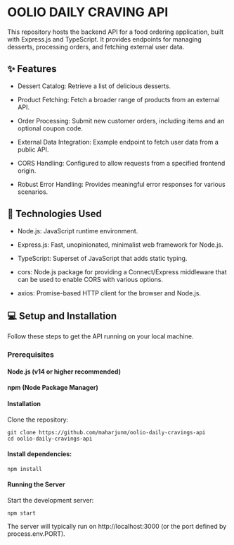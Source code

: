 # OOLIO DAILY CRAVING API
This repository hosts the backend API for a food ordering application, built with Express.js and TypeScript. It provides endpoints for managing desserts, processing orders, and fetching external user data.

## ✨ Features
* Dessert Catalog: Retrieve a list of delicious desserts.

* Product Fetching: Fetch a broader range of products from an external API.

* Order Processing: Submit new customer orders, including items and an optional coupon code.

* External Data Integration: Example endpoint to fetch user data from a public API.

* CORS Handling: Configured to allow requests from a specified frontend origin.

* Robust Error Handling: Provides meaningful error responses for various scenarios.

## 🚀 Technologies Used
* Node.js: JavaScript runtime environment.

* Express.js: Fast, unopinionated, minimalist web framework for Node.js.

* TypeScript: Superset of JavaScript that adds static typing.

* cors: Node.js package for providing a Connect/Express middleware that can be used to enable CORS with various options.

* axios: Promise-based HTTP client for the browser and Node.js.

## 💻 Setup and Installation
Follow these steps to get the API running on your local machine.

### Prerequisites
#### Node.js (v14 or higher recommended)

#### npm (Node Package Manager)

#### Installation
Clone the repository:
```
git clone https://github.com/maharjunm/oolio-daily-cravings-api
cd oolio-daily-cravings-api

```
#### Install dependencies:
```
npm install
```

#### Running the Server
Start the development server:
```
npm start
```

The server will typically run on http://localhost:3000 (or the port defined by process.env.PORT).
